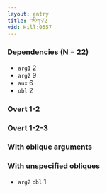 ```yaml
---
layout: entry
title: འཇིག་√2
vid: Hill:0557
---
```

### Dependencies (N = 22)
* `arg1` 2
* `arg2` 9
* `aux` 6
* `obl` 2


### Overt 1-2


### Overt 1-2-3


### With oblique arguments


### With unspecified obliques
* `arg2` `obl` 1
